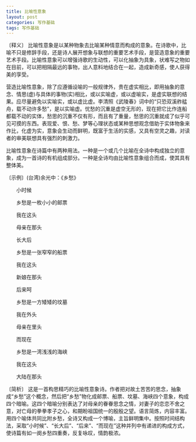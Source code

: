 ```yaml
---
title: 比喻性意象
layout: post
categories: 写作基础
tags: 写作基础
---
```


〔释义〕 比喻性意象是以某种物象去比喻某种情意而构成的意象。在诗歌中，比喻不只是修辞手段，还是诗人展开想象与联想的重要艺术手段，是营造意象的重要艺术手段。比喻性意象可以增强诗歌的生动性，可以化抽象为具象，状难写之物如在目前，可以把相隔最远的事物，出人意料地结合在一起，造成新奇感，使人获得美的享受。

营造比喻性意象，除了应遵循设喻的一般规律外，贵在虚实相比，即用抽象的意念、情思(虚)与具体的事物(实)相比，或以实喻虚，或以虚喻实，是虚实联想的结果。应尽量避免以实喻实，或以虚比虚。李清照《武陵春》词中的“只恐双溪舴艋舟，载不动许多愁”，是以实喻虚。忧愁的沉重是虚空无形的，现在把它比作连船都载不动的实体，愁思的沉重不仅有形，而且有了重量，愁思的沉重就成了似乎可见可摸的东西。表现爱、恨、愁、梦等心理状态或某种思想观念借助于实体物象来作比，化虚为实，意象会生动而鲜明，既富于生活的实感，又具有空灵之趣，对读者的审美联想具有强烈的刺激力。

比喻性意象在诗篇中有两种用法。一种是一个或几个比喻在全诗中构成独立的意象，成为一首诗的有机组成部分。一种是全诗均由比喻性意象组合而成，使其具有整体美。

〔示例〕(台湾)余光中：《乡愁》

　　小时候

　　乡愁是一枚小小的邮票

　　我在这头

　　母亲在那头



　　长大后

　　乡愁是一张窄窄的船票

　　我在这头

　　新娘在那头



　　后来呵

　　乡愁是一方矮矮的坟墓

　　我在外头

　　母亲在里头



　　而现在

　　乡愁是一湾浅浅的海峡

　　我在这头

　　大陆在那头

〔简析〕 这是一首构思精巧的比喻性意象诗。作者把对故土苦苦的思念，抽象成“乡愁”这个概念，然后把“乡愁”物化成邮票、船票、坟墓、海峡四个意象，构成四个暗喻。这四个暗喻分别表达了对母亲的眷眷思念之情，对妻子的恋恋不舍之意，对亡母的拳拳孝子之心，和期盼祖国统一的殷殷之望。语言简炼，内容丰富。用四个喻体共同比附乡愁，全诗又构成一个博喻，主旨鲜明集中。按照时间结构法，采取“小时候”、“长大后”、“后来”、“而现在”这种并列中有递进的构成方式，使诗篇有如一阕乡愁四重奏，反复咏叹，情韵极浓。 